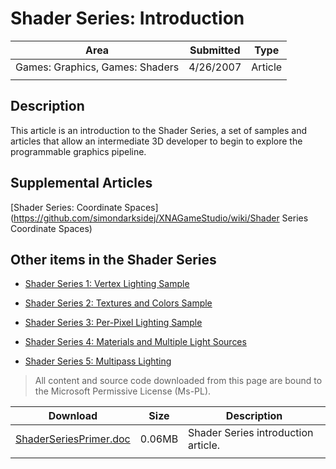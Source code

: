 # Shader Series: Introduction

|Area|Submitted|Type|
|-|-|-|
Games: Graphics, Games: Shaders|4/26/2007|Article
||||

## Description

This article is an introduction to the Shader Series, a set of samples and articles that allow an intermediate 3D developer to begin to explore the programmable graphics pipeline.

## Supplemental Articles

[Shader Series: Coordinate Spaces](https://github.com/simondarksidej/XNAGameStudio/wiki/Shader Series Coordinate Spaces)

## Other items in the Shader Series

* [Shader Series 1: Vertex Lighting Sample](https://github.com/simondarksidej/XNAGameStudio/wiki/Shader_Series_1_Vertex_Lighting)

* [Shader Series 2: Textures and Colors Sample](https://github.com/simondarksidej/XNAGameStudio/wiki/Shader_Series_2_Textures_and_Colors)

* [Shader Series 3: Per-Pixel Lighting Sample](https://github.com/simondarksidej/XNAGameStudio/wiki/Shader_Series_3_Per-Pixel_Lighting)

* [Shader Series 4: Materials and Multiple Light Sources](https://github.com/simondarksidej/XNAGameStudio/wiki/Shader_Series_4_Materials_and_Multiple_Light_Sources)

* [Shader Series 5: Multipass Lighting](https://github.com/simondarksidej/XNAGameStudio/wiki/Shader_Series_5_Multipass_Lighting)

> All content and source code downloaded from this page are bound to the Microsoft Permissive License (Ms-PL).

Download | Size | Description
---|---|---|
[ShaderSeriesPrimer.doc](https://github.com/SimonDarksideJ/XNAGameStudio/raw/archive/Documents/ShaderSeriesPrimer.doc?raw=true) | 0.06MB | Shader Series introduction article.
||||
